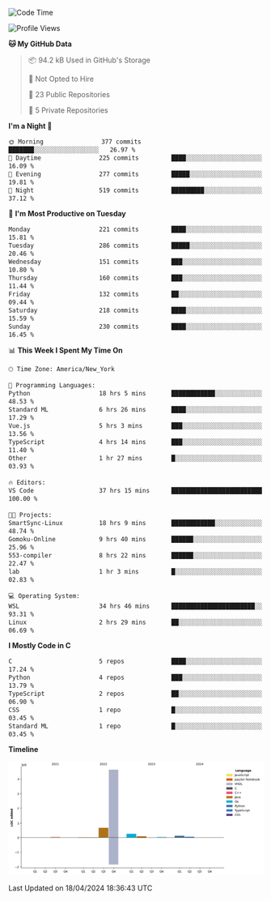 <!--START_SECTION:waka-->
![Code Time](http://img.shields.io/badge/Code%20Time-224%20hrs%2030%20mins-blue)

![Profile Views](http://img.shields.io/badge/Profile%20Views-2-blue)

**🐱 My GitHub Data** 

> 📦 94.2 kB Used in GitHub's Storage 
 > 
> 🚫 Not Opted to Hire
 > 
> 📜 23 Public Repositories 
 > 
> 🔑 5 Private Repositories 
 > 
**I'm a Night 🦉** 

```text
🌞 Morning                377 commits         ███████░░░░░░░░░░░░░░░░░░   26.97 % 
🌆 Daytime                225 commits         ████░░░░░░░░░░░░░░░░░░░░░   16.09 % 
🌃 Evening                277 commits         █████░░░░░░░░░░░░░░░░░░░░   19.81 % 
🌙 Night                  519 commits         █████████░░░░░░░░░░░░░░░░   37.12 % 
```
📅 **I'm Most Productive on Tuesday** 

```text
Monday                   221 commits         ████░░░░░░░░░░░░░░░░░░░░░   15.81 % 
Tuesday                  286 commits         █████░░░░░░░░░░░░░░░░░░░░   20.46 % 
Wednesday                151 commits         ███░░░░░░░░░░░░░░░░░░░░░░   10.80 % 
Thursday                 160 commits         ███░░░░░░░░░░░░░░░░░░░░░░   11.44 % 
Friday                   132 commits         ██░░░░░░░░░░░░░░░░░░░░░░░   09.44 % 
Saturday                 218 commits         ████░░░░░░░░░░░░░░░░░░░░░   15.59 % 
Sunday                   230 commits         ████░░░░░░░░░░░░░░░░░░░░░   16.45 % 
```


📊 **This Week I Spent My Time On** 

```text
🕑︎ Time Zone: America/New_York

💬 Programming Languages: 
Python                   18 hrs 5 mins       ████████████░░░░░░░░░░░░░   48.53 % 
Standard ML              6 hrs 26 mins       ████░░░░░░░░░░░░░░░░░░░░░   17.29 % 
Vue.js                   5 hrs 3 mins        ███░░░░░░░░░░░░░░░░░░░░░░   13.56 % 
TypeScript               4 hrs 14 mins       ███░░░░░░░░░░░░░░░░░░░░░░   11.40 % 
Other                    1 hr 27 mins        █░░░░░░░░░░░░░░░░░░░░░░░░   03.93 % 

🔥 Editors: 
VS Code                  37 hrs 15 mins      █████████████████████████   100.00 % 

🐱‍💻 Projects: 
SmartSync-Linux          18 hrs 9 mins       ████████████░░░░░░░░░░░░░   48.74 % 
Gomoku-Online            9 hrs 40 mins       ██████░░░░░░░░░░░░░░░░░░░   25.96 % 
553-compiler             8 hrs 22 mins       ██████░░░░░░░░░░░░░░░░░░░   22.47 % 
lab                      1 hr 3 mins         █░░░░░░░░░░░░░░░░░░░░░░░░   02.83 % 

💻 Operating System: 
WSL                      34 hrs 46 mins      ███████████████████████░░   93.31 % 
Linux                    2 hrs 29 mins       ██░░░░░░░░░░░░░░░░░░░░░░░   06.69 % 
```

**I Mostly Code in C** 

```text
C                        5 repos             ████░░░░░░░░░░░░░░░░░░░░░   17.24 % 
Python                   4 repos             ███░░░░░░░░░░░░░░░░░░░░░░   13.79 % 
TypeScript               2 repos             ██░░░░░░░░░░░░░░░░░░░░░░░   06.90 % 
CSS                      1 repo              █░░░░░░░░░░░░░░░░░░░░░░░░   03.45 % 
Standard ML              1 repo              █░░░░░░░░░░░░░░░░░░░░░░░░   03.45 % 
```



**Timeline**

![Lines of Code chart](https://raw.githubusercontent.com/fqzz2000/fqzz2000/main/assets/bar_graph.png)


 Last Updated on 18/04/2024 18:36:43 UTC
<!--END_SECTION:waka-->
